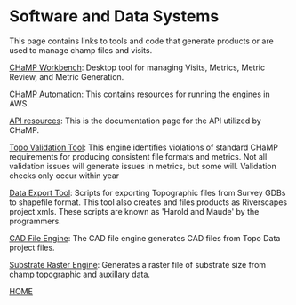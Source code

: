 
# Software and Data Systems
This page contains links to tools and code that generate products or are used to manage champ files and visits.

[CHaMP Workbench](http://workbench.northarrowresearch.com/): Desktop tool for managing Visits, Metrics, Metric Review, and Metric Generation.

[CHaMP Automation](https://riverscapes.github.io/CHaMPAutomation/): This contains resources for running the engines in AWS.

[API resources](https://geooptixapi.docs.apiary.io/#):  This is the documentation page for the API utilized by CHaMP.

[Topo Validation Tool](https://southforkresearch.github.io/CHaMP_Metrics/docs/topo-validation.html): This engine identifies violations of standard CHaMP requirements for producing consistent file formats and metrics.  Not all validation issues will generate issues in metrics, but some will.  Validation checks only occur within year

[Data Export Tool](https://southforkresearch.github.io/CHaMP_Survey_Project_Export/): Scripts for exporting Topographic files from Survey GDBs to shapefile format.  This tool also creates and files products as Riverscapes project xmls.  These scripts are known as 'Harold and Maude' by the programmers.

[CAD File Engine](https://southforkresearch.github.io/CHaMP_Metrics/docs/cad_exports.html):  The CAD file engine generates CAD files from Topo Data project files. 

[Substrate Raster Engine](https://southforkresearch.github.io/CHaMP_Metrics/docs/substrate.html): Generates a raster file of substrate size from champ topographic and auxillary data.

[HOME](index.md)
